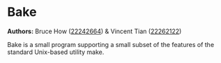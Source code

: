# Bake
<b>Authors:</b> Bruce How ([22242664](https://github.com/Brucehow4/)) & Vincent Tian ([22262122](https://github.com/vtian72))

Bake is a small program supporting a small subset of the features of the standard Unix-based utility make.
